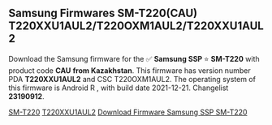 <h2>Samsung Firmwares SM-T220(CAU) T220XXU1AUL2/T220OXM1AUL2/T220XXU1AUL2</h2>
Download the Samsung firmware for the ✅ <strong>Samsung SSP </strong> ⭐ <strong>SM-T220</strong> with product code <strong>CAU</strong> <strong> from Kazakhstan</strong>. This firmware has version number PDA <strong>T220XXU1AUL2</strong> and CSC T220OXM1AUL2. The operating system of this firmware is Android R , with build date 2021-12-21. Changelist <strong>23190912</strong>.

[SM-T220](https://samfirm.shop/samsung/model/SM-T220)
[T220XXU1AUL2](https://samfirm.shop/samsung/pda/T220XXU1AUL2)
[Download Firmware Samsung SSP SM-T220](https://samfirm.shop/samsung/firmware/484226)
